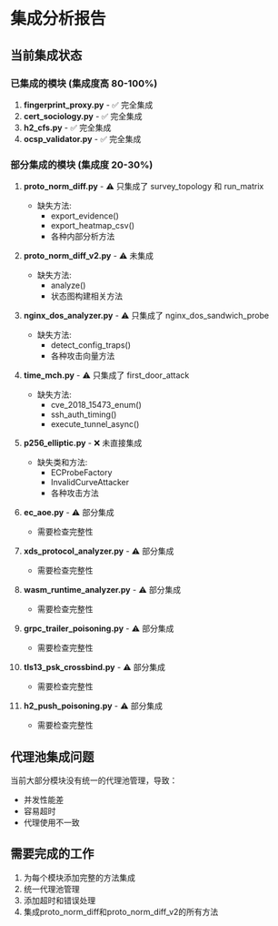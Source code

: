 # 集成分析报告

## 当前集成状态

### 已集成的模块 (集成度高 80-100%)
1. **fingerprint_proxy.py** - ✅ 完全集成
2. **cert_sociology.py** - ✅ 完全集成  
3. **h2_cfs.py** - ✅ 完全集成
4. **ocsp_validator.py** - ✅ 完全集成

### 部分集成的模块 (集成度 20-30%)
1. **proto_norm_diff.py** - ⚠️ 只集成了 survey_topology 和 run_matrix
   - 缺失方法:
     - export_evidence()
     - export_heatmap_csv()
     - 各种内部分析方法
     
2. **proto_norm_diff_v2.py** - ⚠️ 未集成
   - 缺失方法:
     - analyze()
     - 状态图构建相关方法
     
3. **nginx_dos_analyzer.py** - ⚠️ 只集成了 nginx_dos_sandwich_probe
   - 缺失方法:
     - detect_config_traps()
     - 各种攻击向量方法
     
4. **time_mch.py** - ⚠️ 只集成了 first_door_attack
   - 缺失方法:
     - cve_2018_15473_enum()
     - ssh_auth_timing()
     - execute_tunnel_async()
     
5. **p256_elliptic.py** - ❌ 未直接集成
   - 缺失类和方法:
     - ECProbeFactory
     - InvalidCurveAttacker
     - 各种攻击方法
     
6. **ec_aoe.py** - ⚠️ 部分集成
   - 需要检查完整性
   
7. **xds_protocol_analyzer.py** - ⚠️ 部分集成
   - 需要检查完整性
   
8. **wasm_runtime_analyzer.py** - ⚠️ 部分集成
   - 需要检查完整性
   
9. **grpc_trailer_poisoning.py** - ⚠️ 部分集成
   - 需要检查完整性
   
10. **tls13_psk_crossbind.py** - ⚠️ 部分集成
    - 需要检查完整性
    
11. **h2_push_poisoning.py** - ⚠️ 部分集成
    - 需要检查完整性

## 代理池集成问题
当前大部分模块没有统一的代理池管理，导致：
- 并发性能差
- 容易超时
- 代理使用不一致

## 需要完成的工作
1. 为每个模块添加完整的方法集成
2. 统一代理池管理
3. 添加超时和错误处理
4. 集成proto_norm_diff和proto_norm_diff_v2的所有方法
